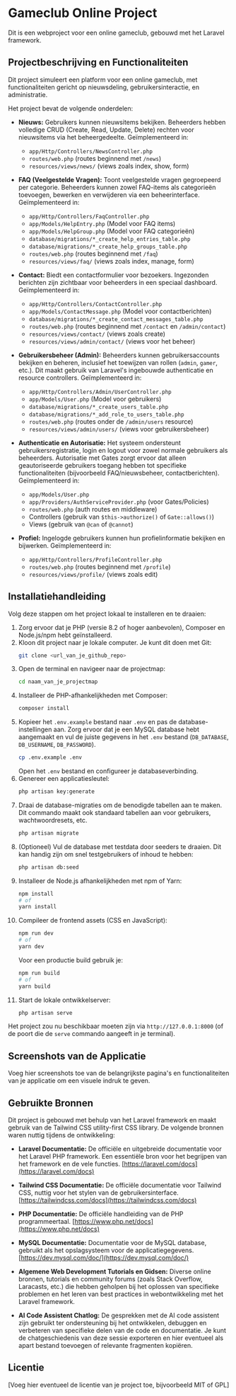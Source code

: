 # Gameclub Online Project

Dit is een webproject voor een online gameclub, gebouwd met het Laravel framework.

## Projectbeschrijving en Functionaliteiten

Dit project simuleert een platform voor een online gameclub, met functionaliteiten gericht op nieuwsdeling, gebruikersinteractie, en administratie.

Het project bevat de volgende onderdelen:

*   **Nieuws:** Gebruikers kunnen nieuwsitems bekijken. Beheerders hebben volledige CRUD (Create, Read, Update, Delete) rechten voor nieuwsitems via het beheergedeelte. Geïmplementeerd in:
    *   `app/Http/Controllers/NewsController.php`
    *   `routes/web.php` (routes beginnend met `/news`)
    *   `resources/views/news/` (views zoals index, show, form)

*   **FAQ (Veelgestelde Vragen):** Toont veelgestelde vragen gegroepeerd per categorie. Beheerders kunnen zowel FAQ-items als categorieën toevoegen, bewerken en verwijderen via een beheerinterface. Geïmplementeerd in:
    *   `app/Http/Controllers/FaqController.php`
    *   `app/Models/HelpEntry.php` (Model voor FAQ items)
    *   `app/Models/HelpGroup.php` (Model voor FAQ categorieën)
    *   `database/migrations/*_create_help_entries_table.php`
    *   `database/migrations/*_create_help_groups_table.php`
    *   `routes/web.php` (routes beginnend met `/faq`)
    *   `resources/views/faq/` (views zoals index, manage, form)

*   **Contact:** Biedt een contactformulier voor bezoekers. Ingezonden berichten zijn zichtbaar voor beheerders in een speciaal dashboard. Geïmplementeerd in:
    *   `app/Http/Controllers/ContactController.php`
    *   `app/Models/ContactMessage.php` (Model voor contactberichten)
    *   `database/migrations/*_create_contact_messages_table.php`
    *   `routes/web.php` (routes beginnend met `/contact` en `/admin/contact`)
    *   `resources/views/contact/` (views zoals create)
    *   `resources/views/admin/contact/` (views voor het beheer)

*   **Gebruikersbeheer (Admin):** Beheerders kunnen gebruikersaccounts bekijken en beheren, inclusief het toewijzen van rollen (`admin`, `gamer`, etc.). Dit maakt gebruik van Laravel's ingebouwde authenticatie en resource controllers. Geïmplementeerd in:
    *   `app/Http/Controllers/Admin/UserController.php`
    *   `app/Models/User.php` (Model voor gebruikers)
    *   `database/migrations/*_create_users_table.php`
    *   `database/migrations/*_add_role_to_users_table.php`
    *   `routes/web.php` (routes onder de `/admin/users` resource)
    *   `resources/views/admin/users/` (views voor gebruikersbeheer)

*   **Authenticatie en Autorisatie:** Het systeem ondersteunt gebruikersregistratie, login en logout voor zowel normale gebruikers als beheerders. Autorisatie met Gates zorgt ervoor dat alleen geautoriseerde gebruikers toegang hebben tot specifieke functionaliteiten (bijvoorbeeld FAQ/nieuwsbeheer, contactberichten). Geïmplementeerd in:
    *   `app/Models/User.php`
    *   `app/Providers/AuthServiceProvider.php` (voor Gates/Policies)
    *   `routes/web.php` (auth routes en middleware)
    *   Controllers (gebruik van `$this->authorize()` of `Gate::allows()`)
    *   Views (gebruik van `@can` of `@cannot`)

*   **Profiel:** Ingelogde gebruikers kunnen hun profielinformatie bekijken en bijwerken. Geïmplementeerd in:
    *   `app/Http/Controllers/ProfileController.php`
    *   `routes/web.php` (routes beginnend met `/profile`)
    *   `resources/views/profile/` (views zoals edit)

## Installatiehandleiding

Volg deze stappen om het project lokaal te installeren en te draaien:

1.  Zorg ervoor dat je PHP (versie 8.2 of hoger aanbevolen), Composer en Node.js/npm hebt geïnstalleerd.
2.  Kloon dit project naar je lokale computer. Je kunt dit doen met Git:
    ```bash
    git clone <url_van_je_github_repo>
    ```
3.  Open de terminal en navigeer naar de projectmap:
    ```bash
    cd naam_van_je_projectmap
    ```
4.  Installeer de PHP-afhankelijkheden met Composer:
    ```bash
    composer install
    ```
5.  Kopieer het `.env.example` bestand naar `.env` en pas de database-instellingen aan. Zorg ervoor dat je een MySQL database hebt aangemaakt en vul de juiste gegevens in het `.env` bestand (`DB_DATABASE`, `DB_USERNAME`, `DB_PASSWORD`).
    ```bash
    cp .env.example .env
    ```
    Open het `.env` bestand en configureer je databaseverbinding.
6.  Genereer een applicatiesleutel:
    ```bash
    php artisan key:generate
    ```
7.  Draai de database-migraties om de benodigde tabellen aan te maken. Dit commando maakt ook standaard tabellen aan voor gebruikers, wachtwoordresets, etc.
    ```bash
    php artisan migrate
    ```
8.  (Optioneel) Vul de database met testdata door seeders te draaien. Dit kan handig zijn om snel testgebruikers of inhoud te hebben:
    ```bash
    php artisan db:seed
    ```
9.  Installeer de Node.js afhankelijkheden met npm of Yarn:
    ```bash
    npm install
    # of
    yarn install
    ```
10. Compileer de frontend assets (CSS en JavaScript):
    ```bash
    npm run dev
    # of
    yarn dev
    ```
    Voor een productie build gebruik je:
    ```bash
    npm run build
    # of
    yarn build
    ```
11. Start de lokale ontwikkelserver:
    ```bash
    php artisan serve
    ```

Het project zou nu beschikbaar moeten zijn via `http://127.0.0.1:8000` (of de poort die de `serve` commando aangeeft in je terminal).

## Screenshots van de Applicatie

Voeg hier screenshots toe van de belangrijkste pagina's en functionaliteiten van je applicatie om een visuele indruk te geven.

## Gebruikte Bronnen

Dit project is gebouwd met behulp van het Laravel framework en maakt gebruik van de Tailwind CSS utility-first CSS library. De volgende bronnen waren nuttig tijdens de ontwikkeling:

*   **Laravel Documentatie:** De officiële en uitgebreide documentatie voor het Laravel PHP framework. Een essentiële bron voor het begrijpen van het framework en de vele functies.
    [https://laravel.com/docs](https://laravel.com/docs)

*   **Tailwind CSS Documentatie:** De officiële documentatie voor Tailwind CSS, nuttig voor het stylen van de gebruikersinterface.
    [https://tailwindcss.com/docs](https://tailwindcss.com/docs)

*   **PHP Documentatie:** De officiële handleiding van de PHP programmeertaal.
    [https://www.php.net/docs](https://www.php.net/docs)

*   **MySQL Documentatie:** Documentatie voor de MySQL database, gebruikt als het opslagsysteem voor de applicatiegegevens.
    [https://dev.mysql.com/doc/](https://dev.mysql.com/doc/)

*   **Algemene Web Development Tutorials en Gidsen:** Diverse online bronnen, tutorials en community forums (zoals Stack Overflow, Laracasts, etc.) die hebben geholpen bij het oplossen van specifieke problemen en het leren van best practices in webontwikkeling met het Laravel framework.

*   **AI Code Assistent Chatlog:** De gesprekken met de AI code assistent zijn gebruikt ter ondersteuning bij het ontwikkelen, debuggen en verbeteren van specifieke delen van de code en documentatie. Je kunt de chatgeschiedenis van deze sessie exporteren en hier eventueel als apart bestand toevoegen of relevante fragmenten kopiëren.

## Licentie

[Voeg hier eventueel de licentie van je project toe, bijvoorbeeld MIT of GPL]
